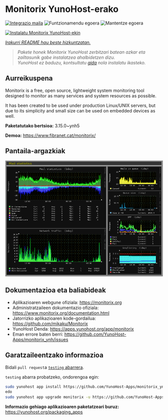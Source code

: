 <!--
Ohart ongi: README hau automatikoki sortu da <https://github.com/YunoHost/apps/tree/master/tools/readme_generator>ri esker
EZ editatu eskuz.
-->

# Monitorix YunoHost-erako

[![Integrazio maila](https://dash.yunohost.org/integration/monitorix.svg)](https://dash.yunohost.org/appci/app/monitorix) ![Funtzionamendu egoera](https://ci-apps.yunohost.org/ci/badges/monitorix.status.svg) ![Mantentze egoera](https://ci-apps.yunohost.org/ci/badges/monitorix.maintain.svg)

[![Instalatu Monitorix YunoHost-ekin](https://install-app.yunohost.org/install-with-yunohost.svg)](https://install-app.yunohost.org/?app=monitorix)

*[Irakurri README hau beste hizkuntzatan.](./ALL_README.md)*

> *Pakete honek Monitorix YunoHost zerbitzari batean azkar eta zailtasunik gabe instalatzea ahalbidetzen dizu.*  
> *YunoHost ez baduzu, kontsultatu [gida](https://yunohost.org/install) nola instalatu ikasteko.*

## Aurreikuspena

Monitorix is a free, open source, lightweight system monitoring tool designed to monitor as many services and system resources as possible.

It has been created to be used under production Linux/UNIX servers, but due to its simplicity and small size can be used on embedded devices as well.


**Paketatutako bertsioa:** 3.15.0~ynh5

**Demoa:** <https://www.fibranet.cat/monitorix/>

## Pantaila-argazkiak

![Monitorix(r)en pantaila-argazkia](./doc/screenshots/mail.png)

## Dokumentazioa eta baliabideak

- Aplikazioaren webgune ofiziala: <https://monitorix.org>
- Administratzaileen dokumentazio ofiziala: <https://www.monitorix.org/documentation.html>
- Jatorrizko aplikazioaren kode-gordailua: <https://github.com/mikaku/Monitorix>
- YunoHost Denda: <https://apps.yunohost.org/app/monitorix>
- Eman errore baten berri: <https://github.com/YunoHost-Apps/monitorix_ynh/issues>

## Garatzaileentzako informazioa

Bidali `pull request`a [`testing` abarrera](https://github.com/YunoHost-Apps/monitorix_ynh/tree/testing).

`testing` abarra probatzeko, ondorengoa egin:

```bash
sudo yunohost app install https://github.com/YunoHost-Apps/monitorix_ynh/tree/testing --debug
edo
sudo yunohost app upgrade monitorix -u https://github.com/YunoHost-Apps/monitorix_ynh/tree/testing --debug
```

**Informazio gehiago aplikazioaren paketatzeari buruz:** <https://yunohost.org/packaging_apps>
